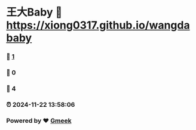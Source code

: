 # 王大Baby :link: https://xiong0317.github.io/wangdababy 
### :page_facing_up: [1](https://xiong0317.github.io/wangdababy/tag.html) 
### :speech_balloon: 0 
### :hibiscus: 4 
### :alarm_clock: 2024-11-22 13:58:06 
### Powered by :heart: [Gmeek](https://github.com/Meekdai/Gmeek)
